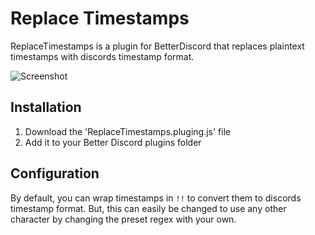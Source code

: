 # Replace Timestamps
ReplaceTimestamps is a plugin for BetterDiscord that replaces plaintext timestamps with discords timestamp format.

![Screenshot](https://nyx.hep.gg/m6vkVXZ2-)


## Installation
1. Download the 'ReplaceTimestamps.pluging.js' file
2. Add it to your Better Discord plugins folder

## Configuration
By default, you can wrap timestamps in `!!` to convert them to discords timestamp format. But, this can easily be changed to use any other character by changing the preset regex with your own.